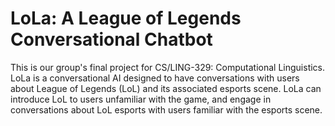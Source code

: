 # LoLa: A League of Legends Conversational Chatbot
This is our group's final project for CS/LING-329: Computational Linguistics. LoLa is a conversational AI designed to have conversations with users about League of Legends (LoL) and its associated esports scene. LoLa can introduce LoL to users unfamiliar with the game, and engage in conversations about LoL esports with users familiar with the esports scene.
